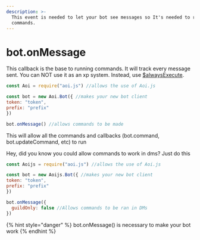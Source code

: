 ```yaml
---
description: >-
  This event is needed to let your bot see messages so It's needed to respond to
  commands.
---
```


# bot.onMessage

This callback is the base to running commands. It will track every message sent. You can NOT use it as an xp system. Instead, use [$alwaysExecute](../functions/usdalwaysexecute.md).

```javascript
const Aoi = require("aoi.js") //allows the use of Aoi.js

const bot = new Aoi.Bot({ //makes your new bot client
token: "token", 
prefix: "prefix"
})

bot.onMessage() //allows commands to be made
```

This will allow all the commands and callbacks (bot.command, bot.updateCommand, etc) to run

Hey, did you know you could allow commands to work in dms? Just do this

```javascript
const Aoijs = require("aoi.js") //allows the use of Aoi.js

const bot = new Aoijs.Bot({ //makes your new bot client
token: "token", 
prefix: "prefix"
})

bot.onMessage({
  guildOnly: false //Allows commands to be ran in DMs
})
```

{% hint style="danger" %}
bot.onMessage() is necessary to make your bot work
{% endhint %}
